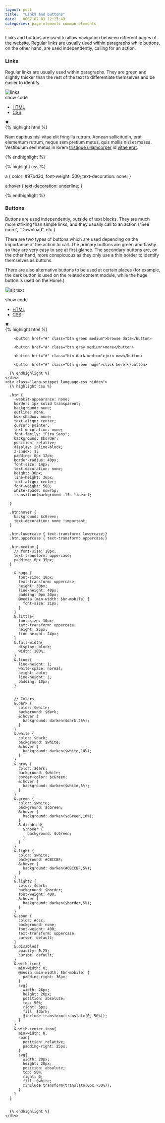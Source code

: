 ```yaml
---
layout: post
title:  "Links and buttons"
date:   0007-02-01 12:23:49
categories: page-elements common-elements
---
```


Links and buttons are used to allow navigation between different pages of the website. Regular links are
usually used within paragraphs while buttons, on the other hand, are used independently, calling for an action.

### Links

Regular links are usually used within paragraphs. They are green and slightly thicker than the rest of the text to
differentiate themselves and be easier to identify.

<div class="gallery">
  <img src="/gfw-style-guides/images/posts/common-elements/links_and_buttons/02-01-links.png" alt="links">
</div>
<div id="code-snippet-box1" class="code-snippet-box">
  <span class="show-code">show code</span>

  <div class="code-snippet hidden">
    <div class="tabs">
      <ul>
        <li><a href="#" data-lang="html" class="lang active">HTML</a></li>
        <li><a href="#" data-lang="css" class="lang">CSS</a></li>
      </ul>
      <div class="close">&#10006;</div>
    </div>
    <div class="lang-snippet language-html">
{% highlight html %}

<p>Nam dapibus nisl vitae elit fringilla rutrum. Aenean sollicitudin, erat elementum
rutrum, neque sem pretium metus, quis mollis nisl et massa. Vestibulum sed metus
in lorem <a href="#">tristique ullamcorper</a> id <a href="#">vitae erat</a>.</p>

{% endhighlight %}
    </div>
    <div class="lang-snippet language-css hidden">
{% highlight css %}

a {
  color: #97bd3d;
  font-weight: 500;
  text-decoration: none;
}

a:hover {
  text-decoration: underline;
}

{% endhighlight %}
    </div>
  </div>
</div>

### Buttons

Buttons are used independently, outside of text blocks. They are much more striking than simple links, and they usually
call to an action (“See more”, “Download”, etc.)

There are two types of buttons which are used depending on the importance of the action to call. The primary buttons are green
and flashy so they are very easy to see at first glance. The secondary buttons are, on the other hand, more conspicuous as they
only use a thin border to identify themselves as buttons.

There are also alternative buttons to be used at certain places (for example, the dark button is used on the related content module,
while the huge button is used on the Home.)

![alt text][buttons]

<div id="code-snippet-box2" class="code-snippet-box">
  <span class="show-code">show code</span>

  <div class="code-snippet hidden">
    <div class="tabs">
      <ul>
        <li><a href="#" data-lang="html" class="lang active">HTML</a></li>
        <li><a href="#" data-lang="css" class="lang">CSS</a></li>
      </ul>
      <div class="close">&#10006;</div>
    </div>
    <div class="lang-snippet language-html">
      {% highlight html %}

        <button href="#" class="btn green medium">browse data</button>

        <button href="#" class="btn gray medium">more</button>

        <button href="#" class="btn dark medium">join now</button>

        <button href="#" class="btn green huge">click here!</button>

      {% endhighlight %}
    </div>
    <div class="lang-snippet language-css hidden">
      {% highlight css %}

      .btn {
        -webkit-appearance: none;
        border: 1px solid transparent;
        background: none;
        outline: none;
        box-shadow: none;
        text-align: center;
        cursor: pointer;
        text-decoration: none;
        font-family: "Fira Sans";
        background: $border;
        position: relative;
        display: inline-block;
        z-index: 1;
        padding: 0px 12px;
        border-radius: 40px;
        font-size: 14px;
        text-decoration: none;
        height: 36px;
        line-height: 36px;
        text-align: center;
        font-weight: 500;
        white-space: nowrap;
        transition(background .15s linear);

      }

      .btn:hover {
        background: $cGreen;
        text-decoration: none !important;
      }

      .btn.lowercase { text-transform: lowercase;}
      .btn.uppercase { text-transform: uppercase;}

      .btn.medium {
        // font-size: 18px;
        text-transform: uppercase;
        padding: 0px 35px;
      }

        &.huge {
          font-size: 18px;
          text-transform: uppercase;
          height: 38px;
          line-height: 40px;
          padding: 0px 20px;
          @media (min-width: $br-mobile) {
            font-size: 21px;
          }
        }
        &.little{
          font-size: 10px;
          text-transform: uppercase;
          height: 25px;
          line-height: 24px;
        }
        &.full-width{
          display: block;
          width: 100%;
        }
        &.lines{
          line-height: 1;
          white-space: normal;
          height: auto;
          line-height: 1;
          padding: 10px;
        }


        // Colors
        &.dark {
          color: $white;
          background: $dark;
          &:hover {
            background: darken($dark,25%);
          }
        }
        &.white {
          color: $dark;
          background: $white;
          &:hover {
            background: darken($white,10%);
          }
        }
        &.gray {
          color: $dark;
          background: $white;
          border-color: $cGreen;
          &:hover {
            background: darken($white,5%);
          }
        }
        &.green {
          color: $white;
          background: $cGreen;
          &:hover {
            background: darken($cGreen,10%);
          }
          &.disabled{
            &:hover {
              background: $cGreen;
            }
          }
        }
        &.light {
          color: $white;
          background: #CBCCBF;
          &:hover {
            background: darken(#CBCCBF,5%);
          }
        }
        &.light2 {
          color: $dark;
          background: $border;
          font-weight: 400;
          &:hover {
            background: darken($border,5%);
          }
        }
        &.soon {
          color: #ccc;
          background: none;
          font-weight: 400;
          text-transform: uppercase;
          cursor: default;
        }
        &.disabled{
          opacity: 0.25;
          cursor: default;
        }
        &.with-icon{
          min-width: 0;
          @media (min-width: $br-mobile) {
            padding-right: 36px;
          }
          svg{
            width: 26px;
            height: 26px;
            position: absolute;
            top: 50%;
            right: 5px;
            fill: $dark;
            @include transform(translate(0,-50%));
          }
        }
        &.with-center-icon{
          min-width: 0;
          span{
            position: relative;
            padding-right: 25px;
          }
          svg{
            width: 20px;
            height: 20px;
            position: absolute;
            top: 50%;
            right: 0;
            fill: $white;
            @include transform(translate(0px,-50%));
          }
        }
      }


      {% endhighlight %}
    </div>
  </div>
</div>

[buttons]: /gfw-style-guides/images/posts/common-elements/links_and_buttons/02-02-buttons.png "buttons"
